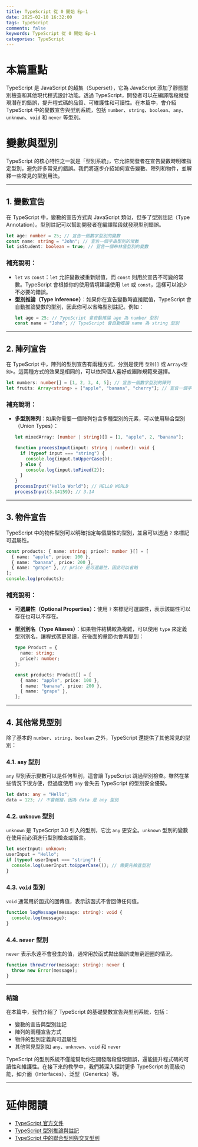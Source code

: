 ```yaml
---
title: TypeScript 從 0 開始 Ep-1
date: 2025-02-10 16:32:00
tags: TypeScript
comments: false
keywords: TypeScript 從 0 開始 Ep-1
categories: TypeScript
---
```


# 本篇重點

TypeScript 是 JavaScript 的超集（Superset），它為 JavaScript 添加了靜態型別檢查和其他現代程式設計功能。透過 TypeScript，開發者可以在編譯階段就發現潛在的錯誤，提升程式碼的品質、可維護性和可讀性。在本篇中，會介紹 TypeScript 中的變數宣告與型別系統，包括 `number`、`string`、`boolean`、`any`、`unknown`、`void` 和 `never` 等型別。

<!-- more -->

# 變數與型別

TypeScript 的核心特性之一就是「型別系統」，它允許開發者在宣告變數時明確指定型別，避免許多常見的錯誤。我們將逐步介紹如何宣告變數、陣列和物件，並解釋一些常見的型別用法。

---

## 1. 變數宣告

在 TypeScript 中，變數的宣告方式與 JavaScript 類似，但多了型別註記（Type Annotation）。型別註記可以幫助開發者在編譯階段就發現型別錯誤。

```typescript
let age: number = 25; // 宣告一個數字型別的變數
const name: string = "John"; // 宣告一個字串型別的常數
let isStudent: boolean = true; // 宣告一個布林值型別的變數
```

### 補充說明：

- `let` vs `const`：`let` 允許變數被重新賦值，而 `const` 則用於宣告不可變的常數。TypeScript 會根據你的使用情境建議使用 `let` 或 `const`，這樣可以減少不必要的錯誤。
- **型別推論（Type Inference）**：如果你在宣告變數時直接賦值，TypeScript 會自動推論變數的型別，因此你可以省略型別註記。例如：
  ```typescript
  let age = 25; // TypeScript 會自動推論 age 為 number 型別
  const name = "John"; // TypeScript 會自動推論 name 為 string 型別
  ```

---

## 2. 陣列宣告

在 TypeScript 中，陣列的型別宣告有兩種方式，分別是使用 `型別[]` 或 `Array<型別>`。這兩種方式的效果是相同的，可以依照個人喜好或團隊規範來選擇。

```typescript
let numbers: number[] = [1, 2, 3, 4, 5]; // 宣告一個數字型別的陣列
let fruits: Array<string> = ["apple", "banana", "cherry"]; // 宣告一個字串型別的陣列
```

### 補充說明：

- **多型別陣列**：如果你需要一個陣列包含多種型別的元素，可以使用聯合型別（Union Types）：

  ```typescript
  let mixedArray: (number | string)[] = [1, "apple", 2, "banana"];

  function processInput(input: string | number): void {
    if (typeof input === "string") {
      console.log(input.toUpperCase());
    } else {
      console.log(input.toFixed(2));
    }
  }
  processInput("Hello World"); // HELLO WORLD
  processInput(3.14159); // 3.14
  ```

---

## 3. 物件宣告

TypeScript 中的物件型別可以明確指定每個屬性的型別，並且可以透過 `?` 來標記可選屬性。

```typescript
const products: { name: string; price?: number }[] = [
  { name: "apple", price: 100 },
  { name: "banana", price: 200 },
  { name: "grape" }, // price 是可選屬性，因此可以省略
];
console.log(products);
```

### 補充說明：

- **可選屬性（Optional Properties）**：使用 `?` 來標記可選屬性，表示該屬性可以存在也可以不存在。
- **型別別名（Type Aliases）**：如果物件結構較為複雜，可以使用 `type` 來定義型別別名，讓程式碼更易讀，在後面的章節也會再提到：

  ```typescript
  type Product = {
    name: string;
    price?: number;
  };

  const products: Product[] = [
    { name: "apple", price: 100 },
    { name: "banana", price: 200 },
    { name: "grape" },
  ];
  ```

---

## 4. 其他常見型別

除了基本的 `number`、`string`、`boolean` 之外，TypeScript 還提供了其他常見的型別：

### 4.1. `any` 型別

`any` 型別表示變數可以是任何型別，這會讓 TypeScript 跳過型別檢查。雖然在某些情況下很方便，但過度使用 `any` 會失去 TypeScript 的型別安全優勢。

```typescript
let data: any = "Hello";
data = 123; // 不會報錯，因為 data 是 any 型別
```

### 4.2. `unknown` 型別

`unknown` 是 TypeScript 3.0 引入的型別，它比 `any` 更安全。`unknown` 型別的變數在使用前必須進行型別檢查或斷言。

```typescript
let userInput: unknown;
userInput = "Hello";
if (typeof userInput === "string") {
  console.log(userInput.toUpperCase()); // 需要先檢查型別
}
```

### 4.3. `void` 型別

`void` 通常用於函式的回傳值，表示該函式不會回傳任何值。

```typescript
function logMessage(message: string): void {
  console.log(message);
}
```

### 4.4. `never` 型別

`never` 表示永遠不會發生的值，通常用於函式拋出錯誤或無窮迴圈的情況。

```typescript
function throwError(message: string): never {
  throw new Error(message);
}
```

---

### **結論**

在本篇中，我們介紹了 TypeScript 的基礎變數宣告與型別系統，包括：

- 變數的宣告與型別註記
- 陣列的兩種宣告方式
- 物件的型別定義與可選屬性
- 其他常見型別如 `any`、`unknown`、`void` 和 `never`

TypeScript 的型別系統不僅能幫助你在開發階段發現錯誤，還能提升程式碼的可讀性和維護性。在接下來的教學中，我們將深入探討更多 TypeScript 的高級功能，如介面（Interfaces）、泛型（Generics）等。

---

# 延伸閱讀

- [TypeScript 官方文件](https://www.typescriptlang.org/docs/)
- [TypeScript 型別推論與註記](https://www.typescriptlang.org/docs/handbook/type-inference.html)
- [TypeScript 中的聯合型別與交叉型別](https://www.typescriptlang.org/docs/handbook/unions-and-intersections.html)

